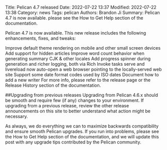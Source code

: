 Title: Pelican 4.7 released
Date: 2022-07-22 13:37
Modified: 2022-07-22 13:38
Category: news
Tags: pelican
Authors: Brandon Ji
Summary: Pelican 4.7 is now available. please see the How to Get Help section of the documentation.

Pelican 4.7 is now available. This new release includes the following enhancements, fixes, and tweaks:

Improve default theme rendering on mobile and other small screen devices
Add support for hidden articles
Improve word count behavior when generating summary CJK & other locales
Add progress spinner during generation and richer logging, both via Rich
Invoke tasks serve and livereload now auto-open a web browser pointing to the locally-served web site
Support some date format codes used by ISO dates
Document how to add a new writer
For more info, please refer to the release page or the Release History section of the documentation.

##Upgrading from previous releases
Upgrading from Pelican 4.6.x should be smooth and require few (if any) changes to your environment. If upgrading from a previous release, review the other release announcements on this site to better understand what action might be necessary.

As always, we do everything we can to maximize backwards compatibility and ensure smooth Pelican upgrades. If you run into problems, please see the How to Get Help section of the documentation, and we will update this post with any upgrade tips contributed by the Pelican community.
